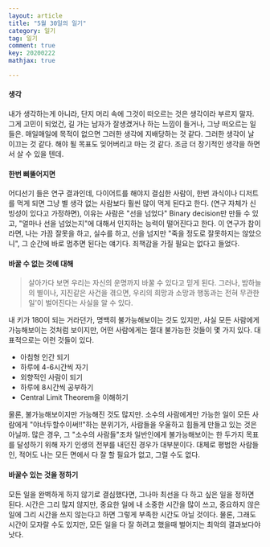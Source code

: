 ```yaml
---
layout: article
title: "5월 30일의 일기"
category: 일기
tag: 일기
comment: true
key: 20200222
mathjax: true

---
```


#### 생각
내가 생각하는게 아니라, 단지 머리 속에 그것이 떠오르는 것은 생각이라 부르지 말자. 그게 고민이 되었건, 길 가는 남자가 잘생겼거나 하는 느낌이 들거나, 그냥 떠오르는 일들은. 매일매일에 목적이 없으면 그러한 생각에 지배당하는 것 같다. 그러한 생각이 날 이끄는 것 같다. 해야 될 목표도 잊어버리고 마는 것 같다. 조금 더 장기적인 생각을 하면서 살 수 있을 텐데.

#### 한번 삐뚤어지면
어디선기 들은 연구 결과인데, 다이어트를 해야지 결심한 사람이, 한번 과식이나 디저트를 먹게 되면 그냥 별 생각 없는 사람보다 훨씬 많이 먹게 된다고 한다. (연구 자체가 신빙성이 있다고 가정하면), 이유는 사람은 "선을 넘었다" Binary decision만 만들 수 있고, "얼마나 선을 넘었는지"에 대해서 인지하는 능력이 떨어진다고 한다. 이 연구가 참이라면, 나는 가끔 잘못을 하고, 실수를 하고, 선을 넘지만 "죽을 정도로 잘못하지는 않았으니", 그 순간에 바로 멈추면 된다는 얘기다. 죄책감을 가질 필요는 없다고 들었다.

#### 바꿀 수 없는 것에 대해

> 살아가다 보면 우리는 자신의 운명까지 바꿀 수 있다고 믿게 된다.
> 그러나, 밤하늘의 별이나, 지진같은 사건을 겪으면, 우리의 희망과 소망과 행동과는 전혀 무관한 일'이 벌어진다는 사실을 알 수 있다.

내 키가 180이 되는 거라던가, 명백히 불가능해보이는 것도 있지만, 사실 모든 사람에게 가능해보이는 것처럼 보이지만, 어떤 사람에게는 절대 불가능한 것들이 몇 가지 있다.
대표적으로는 이런 것들이 있다.

- 아침형 인간 되기
- 하루에 4-6시간씩 자기
- 외향적인 사람이 되기
- 하루에 8시간씩 공부하기
- Central Limit Theorem을 이해하기

물론, 불가능해보이지만 가능해진 것도 많지만.
소수의 사람에게만 가능한 일이 모든 사람에게 "야너두할수이써!!"하는 분위기가, 사람들을 우울하고 힘들게 만들고 있는 것은 아닐까.
많은 경우, 그 "소수의 사람들"조차 일반인에게 불가능해보이는 한 두가지 목표를 달성하기 위해 자기 인생의 전부를 내던진 경우가 대부분이다.
대체로 평범한 사람들인, 적어도 나는 모든 면에서 다 잘 할 필요가 없고, 그럴 수도 없다.

#### 바꿀수 있는 것을 정하기

모든 일을 완벽하게 하지 않기로 결심했다면, 그나마 최선을 다 하고 싶은 일을 정하면 된다.
시간은 그리 많지 않지만, 중요한 일에 내 소중한 시간을 많이 쓰고, 중요하지 않은 일에 그리 시간을 쓰지 않는다고 하면 그렇게 부족한 시간도 아닐 것이다.
물론, 그래도 시간이 모자랄 수도 있지만, 모든 일을 다 잘 하려고 했을때 벌어지는 최악의 결과보다야 낫다.
